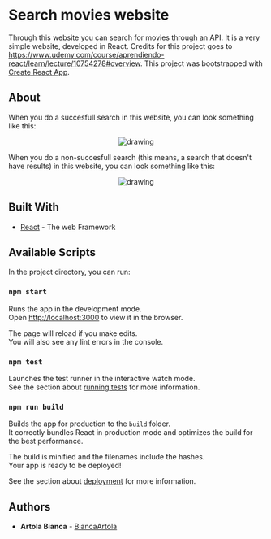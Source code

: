 # Search movies website

Through this website you can search for movies through an API. It is a very simple website, developed in React. Credits for this project goes to https://www.udemy.com/course/aprendiendo-react/learn/lecture/10754278#overview.
This project was bootstrapped with [Create React App](https://github.com/facebook/create-react-app).

## About
When you do a succesfull search in this website, you can look something like this:
<p align="center">
<img src="https://i.ibb.co/dWT7h8L/Busqueda-Exitosa.png" alt="drawing" />
</p>

When you do a non-succesfull search (this means, a search that doesn't have results) in this website, you can look something like this:
<p align="center">
<img src="https://i.ibb.co/rxcL1fZ/Busqueda-No-Exitosa.png" alt="drawing" />
</p>

## Built With

* [React](https://es.reactjs.org/docs/getting-started.html) - The web Framework

## Available Scripts

In the project directory, you can run:

### `npm start`

Runs the app in the development mode.<br />
Open [http://localhost:3000](http://localhost:3000) to view it in the browser.

The page will reload if you make edits.<br />
You will also see any lint errors in the console.

### `npm test`

Launches the test runner in the interactive watch mode.<br />
See the section about [running tests](https://facebook.github.io/create-react-app/docs/running-tests) for more information.

### `npm run build`

Builds the app for production to the `build` folder.<br />
It correctly bundles React in production mode and optimizes the build for the best performance.

The build is minified and the filenames include the hashes.<br />
Your app is ready to be deployed!

See the section about [deployment](https://facebook.github.io/create-react-app/docs/deployment) for more information.

## Authors

* **Artola Bianca** - [BiancaArtola](https://github.com/BiancaArtola)
